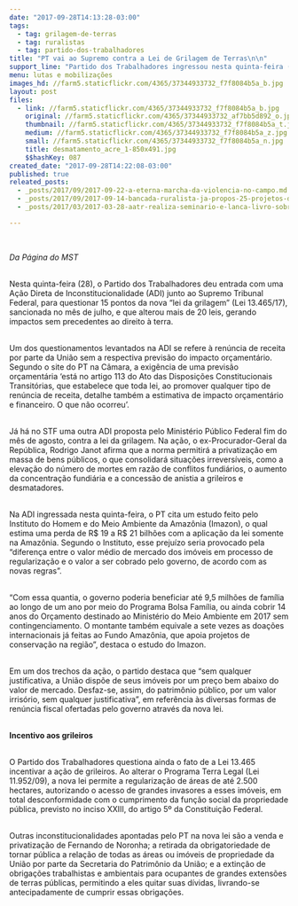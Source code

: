 ```yaml
---
date: "2017-09-28T14:13:28-03:00"
tags:
  - tag: grilagem-de-terras
  - tag: ruralistas
  - tag: partido-dos-trabalhadores
title: "PT vai ao Supremo contra a Lei de Grilagem de Terras\n\n"
support_line: "Partido dos Trabalhadores ingressou nesta quinta-feira (28) com uma Ação Direta de Inconstitucionalidade, questionando 15 pontos da nova ‘lei da grilagem’.\n\n"
menu: lutas e mobilizações
images_hd: //farm5.staticflickr.com/4365/37344933732_f7f8084b5a_b.jpg
layout: post
files:
  - link: //farm5.staticflickr.com/4365/37344933732_f7f8084b5a_b.jpg
    original: //farm5.staticflickr.com/4365/37344933732_af7bb5d892_o.jpg
    thumbnail: //farm5.staticflickr.com/4365/37344933732_f7f8084b5a_t.jpg
    medium: //farm5.staticflickr.com/4365/37344933732_f7f8084b5a_z.jpg
    small: //farm5.staticflickr.com/4365/37344933732_f7f8084b5a_n.jpg
    title: desmatamento_acre_1-850x491.jpg
    $$hashKey: 087
created_date: "2017-09-28T14:22:08-03:00"
published: true
releated_posts:
  - _posts/2017/09/2017-09-22-a-eterna-marcha-da-violencia-no-campo.md
  - _posts/2017/09/2017-09-14-bancada-ruralista-ja-propos-25-projetos-de-lei-que-ameacam-demarcacao-de-terras-indigenas-e-quilombolas.md
  - _posts/2017/03/2017-03-28-aatr-realiza-seminario-e-lanca-livro-sobre-grilagem-na-bahia.md

---
```

<p>&nbsp;</p>

<p><em>Da P&aacute;gina do MST</em></p>

<p><br />
Nesta quinta-feira (28), o Partido dos Trabalhadores deu entrada com uma A&ccedil;&atilde;o Direta de Inconstitucionalidade (ADI) junto ao Supremo Tribunal Federal, para questionar 15 pontos da nova &ldquo;lei da grilagem&rdquo; (Lei 13.465/17), sancionada no m&ecirc;s de julho, e que alterou mais de 20 leis, gerando impactos sem precedentes ao direito &agrave; terra.</p>

<p><br />
Um dos questionamentos levantados na ADI se refere &agrave; ren&uacute;ncia de receita por parte da Uni&atilde;o sem a respectiva previs&atilde;o do impacto or&ccedil;ament&aacute;rio. Segundo o site do PT na C&acirc;mara, a exig&ecirc;ncia de uma previs&atilde;o or&ccedil;ament&aacute;ria &lsquo;est&aacute; no artigo 113 do Ato das Disposi&ccedil;&otilde;es Constitucionais Transit&oacute;rias, que estabelece que toda lei, ao promover qualquer tipo de ren&uacute;ncia de receita, detalhe tamb&eacute;m a estimativa de impacto or&ccedil;ament&aacute;rio e financeiro. O que n&atilde;o ocorreu&rsquo;.</p>

<p><br />
J&aacute; h&aacute; no STF uma outra ADI proposta pelo Minist&eacute;rio P&uacute;blico Federal fim do m&ecirc;s de agosto, contra a lei da grilagem. Na a&ccedil;&atilde;o, o ex-Procurador-Geral da Rep&uacute;blica, Rodrigo Janot afirma que a norma permitir&aacute; a privatiza&ccedil;&atilde;o em massa de bens p&uacute;blicos, o que consolidar&aacute; situa&ccedil;&otilde;es irrevers&iacute;veis, como a eleva&ccedil;&atilde;o do n&uacute;mero de mortes em raz&atilde;o de conflitos fundi&aacute;rios, o aumento da concentra&ccedil;&atilde;o fundi&aacute;ria e a concess&atilde;o de anistia a grileiros e desmatadores.</p>

<p><br />
Na ADI ingressada nesta quinta-feira, o PT cita um estudo feito pelo Instituto do Homem e do Meio Ambiente da Amaz&ocirc;nia (Imazon), o qual estima uma perda de R$ 19 a R$ 21 bilh&otilde;es com a aplica&ccedil;&atilde;o da lei somente na Amaz&ocirc;nia. Segundo o Instituto, esse preju&iacute;zo seria provocado pela &ldquo;diferen&ccedil;a entre o valor m&eacute;dio de mercado dos im&oacute;veis em processo de regulariza&ccedil;&atilde;o e o valor a ser cobrado pelo governo, de acordo com as novas regras&rdquo;.</p>

<p><br />
&ldquo;Com essa quantia, o governo poderia beneficiar at&eacute; 9,5 milh&otilde;es de fam&iacute;lia ao longo de um ano por meio do Programa Bolsa Fam&iacute;lia, ou ainda cobrir 14 anos do Or&ccedil;amento destinado ao Minist&eacute;rio do Meio Ambiente em 2017 sem contingenciamento. O montante tamb&eacute;m equivale a sete vezes as doa&ccedil;&otilde;es internacionais j&aacute; feitas ao Fundo Amaz&ocirc;nia, que apoia projetos de conserva&ccedil;&atilde;o na regi&atilde;o&rdquo;, destaca o estudo do Imazon.</p>

<p><br />
Em um dos trechos da a&ccedil;&atilde;o, o partido destaca que &ldquo;sem qualquer justificativa, a Uni&atilde;o disp&otilde;e de seus im&oacute;veis por um pre&ccedil;o bem abaixo do valor de mercado. Desfaz-se, assim, do patrim&ocirc;nio p&uacute;blico, por um valor irris&oacute;rio, sem qualquer justificativa&rdquo;, em refer&ecirc;ncia &agrave;s diversas formas de ren&uacute;ncia fiscal ofertadas pelo governo atrav&eacute;s da nova lei.</p>

<p><br />
<strong>Incentivo aos grileiros</strong></p>

<p><br />
O Partido dos Trabalhadores questiona ainda o fato de a Lei 13.465 incentivar a a&ccedil;&atilde;o de grileiros. Ao alterar o Programa Terra Legal (Lei 11.952/09), a nova lei permite a regulariza&ccedil;&atilde;o de &aacute;reas de at&eacute; 2.500 hectares, autorizando o acesso de grandes invasores a esses im&oacute;veis, em total desconformidade com o cumprimento da fun&ccedil;&atilde;o social da propriedade p&uacute;blica, previsto no inciso XXIII, do artigo 5&ordm; da Constitui&ccedil;&atilde;o Federal.</p>

<p><br />
Outras inconstitucionalidades apontadas pelo PT na nova lei s&atilde;o a venda e privatiza&ccedil;&atilde;o de Fernando de Noronha; a retirada da obrigatoriedade de tornar p&uacute;blica a rela&ccedil;&atilde;o de todas as &aacute;reas ou im&oacute;veis de propriedade da Uni&atilde;o por parte da Secretaria do Patrim&ocirc;nio da Uni&atilde;o; e a extin&ccedil;&atilde;o de obriga&ccedil;&otilde;es trabalhistas e ambientais para ocupantes de grandes extens&otilde;es de terras p&uacute;blicas, permitindo a eles quitar suas d&iacute;vidas, livrando-se antecipadamente de cumprir essas obriga&ccedil;&otilde;es.</p>

